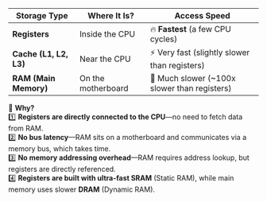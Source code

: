| **Storage Type**       | **Where It Is?**   | **Access Speed**                             |
| ---------------------- | ------------------ | -------------------------------------------- |
| **Registers**          | Inside the CPU     | 🔥 **Fastest** (a few CPU cycles)            |
| **Cache (L1, L2, L3)** | Near the CPU       | ⚡ Very fast (slightly slower than registers) |
| **RAM (Main Memory)**  | On the motherboard | 🐌 Much slower (~100x slower than registers) |

🚀 **Why?**  
1️⃣ **Registers are directly connected to the CPU**—no need to fetch data from RAM.  
2️⃣ **No bus latency**—RAM sits on a motherboard and communicates via a memory bus, which takes time.  
3️⃣ **No memory addressing overhead**—RAM requires address lookup, but registers are directly referenced.  
4️⃣ **Registers are built with ultra-fast SRAM** (Static RAM), while main memory uses slower **DRAM** (Dynamic RAM).